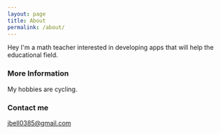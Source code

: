 ```yaml
---
layout: page
title: About
permalink: /about/
---
```


Hey I'm a math teacher interested in developing apps that will help the educational field.

### More Information

My hobbies are cycling.

### Contact me

[jbell0385@gmail.com](mailto:jbell0385@gmail.com)